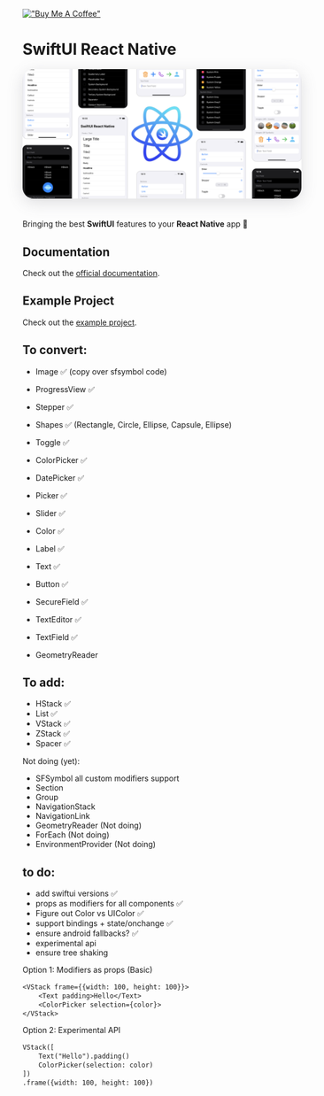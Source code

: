 [!["Buy Me A Coffee"](https://www.buymeacoffee.com/assets/img/custom_images/orange_img.png)](https://www.buymeacoffee.com/hugemathguy)

# SwiftUI React Native

<img class="cover" style="border-radius: 20px; box-shadow: rgba(100, 100, 111, 0.2) 0px 7px 29px 0px; margin-bottom: 20px" src="assets/cover.png" />

Bringing the best **SwiftUI** features to your **React Native** app :rocket:

## Documentation

Check out the [official documentation](https://swiftui-react-native.vercel.app).

## Example Project

Check out the [example project](./example/).

## To convert:

- Image ✅ (copy over sfsymbol code)
- ProgressView ✅
- Stepper ✅
- Shapes ✅ (Rectangle, Circle, Ellipse, Capsule, Ellipse)
- Toggle ✅
- ColorPicker ✅
- DatePicker ✅
- Picker ✅
- Slider ✅
- Color ✅
- Label ✅
- Text ✅
- Button ✅
- SecureField ✅
- TextEditor ✅
- TextField ✅

- GeometryReader

## To add:

- HStack ✅
- List ✅
- VStack ✅
- ZStack ✅
- Spacer ✅

Not doing (yet):

- SFSymbol all custom modifiers support
- Section
- Group
- NavigationStack
- NavigationLink
- GeometryReader (Not doing)
- ForEach (Not doing)
- EnvironmentProvider (Not doing)

## to do:

- add swiftui versions ✅
- props as modifiers for all components ✅
- Figure out Color vs UIColor ✅
- support bindings + state/onchange ✅
- ensure android fallbacks? ✅
- experimental api
- ensure tree shaking

Option 1: Modifiers as props (Basic)

```tsx
<VStack frame={{width: 100, height: 100}}>
    <Text padding>Hello</Text>
    <ColorPicker selection={color}>
</VStack>
```

Option 2: Experimental API

```tsx
VStack([
    Text("Hello").padding()
    ColorPicker(selection: color)
])
.frame({width: 100, height: 100})
```
